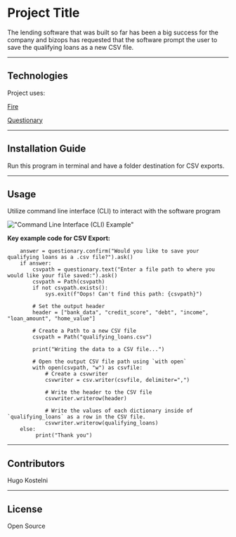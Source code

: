 # Project Title

The lending software that was built so far has been a big success for the company and bizops has requested that the software prompt the user to save the qualifying loans as a new CSV file.

---

## Technologies

Project uses:

[Fire](https://github.com/google/python-fire)

[Questionary](https://questionary.readthedocs.io/en/stable/index.html)

---

## Installation Guide

Run this program in terminal and have a folder destination for CSV exports.



---

## Usage

Utilize command line interface (CLI) to interact with the software program

!["Command Line Interface (CLI) Example"](https://initialcommit.com/img/initialcommit/how-to-paste-in-git-bash.png)

**Key example code for CSV Export:**
```
    answer = questionary.confirm("Would you like to save your qualifying loans as a .csv file?").ask()
    if answer:
        csvpath = questionary.text("Enter a file path to where you would like your file saved:").ask()
        csvpath = Path(csvpath)
        if not csvpath.exists():
            sys.exit(f"Oops! Can't find this path: {csvpath}")

        # Set the output header
        header = ["bank_data", "credit_score", "debt", "income", "loan_amount", "home_value"]

        # Create a Path to a new CSV file
        csvpath = Path("qualifying_loans.csv")

        print("Writing the data to a CSV file...")

        # Open the output CSV file path using `with open`
        with open(csvpath, "w") as csvfile:
            # Create a csvwriter
            csvwriter = csv.writer(csvfile, delimiter=",")

            # Write the header to the CSV file
            csvwriter.writerow(header)

            # Write the values of each dictionary inside of `qualifying_loans` as a row in the CSV file.
            csvwriter.writerow(qualifying_loans)
    else:
         print("Thank you")
```

---

## Contributors

Hugo Kostelni

---

## License

Open Source

